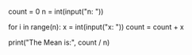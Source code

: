 
count = 0
n = int(input("n: "))

for i in range(n):
    x = int(input("x: "))
    count = count + x

print("The Mean is:", count / n)
